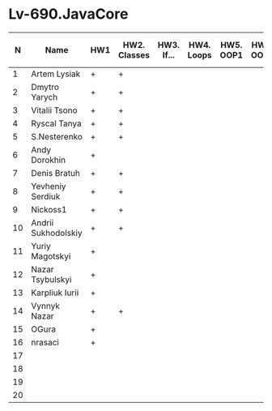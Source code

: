 # Lv-690.JavaCore
N|Name| HW1 | HW2. Classes|HW3. If...|HW4. Loops|HW5. OOP1 |HW6. OOP2 |HW7. Inner classes| HW8. Collection | HW9. String|HW10. Exception|HW11. Thread. IO|HW12. Java8
--|--|--|--|--|--|--|--|--|--|--|--|--|--
1|Artem Lysiak|+|+|||||||||||
2|Dmytro Yarych|+|+|||||||||||
3|Vitalii Tsono|+|+|||||||||||
4|Ryscal Tanya|+|+|||||||||||
5|S.Nesterenko|+|+|||||||||||
6|Andy Dorokhin|+||||||||||||
7|Denis Bratuh|+|+|||||||||||
8|Yevheniy Serdiuk|+|+|||||||||||
9|Nickoss1|+|+|||||||||||
10|Andrii Sukhodolskiy|+|+|||||||||||
11|Yuriy Magotskyi|+||||||||||||
12|Nazar Tsybulskyi|+||||||||||||
13|Karpliuk Iurii|+||||||||||||
14|Vynnyk Nazar|+|+|||||||||||
15|OGura|+||||||||||||
16|nrasaci|+||||||||||||
17||||||||||||||
18||||||||||||||
19||||||||||||||
20||||||||||||||
